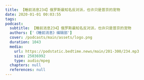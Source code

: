 ```yaml
---
title: 【睡前消息234】俄罗斯最知名反对派，也许只是普京的宠物
date: 2020-01-01 00:03:55
tags:
podcast:
  subtitle: 【睡前消息234】俄罗斯最知名反对派，也许只是普京的宠物
  authors: ['《睡前消息》编辑部']
  cover: /podcasts/main/assets/logo.png
  duration: 1043
  media:
    url: https://podstatic.bedtime.news/main/201-300/234.mp3
    size: 25036992
    type: audio/mpeg
  chapters: null
  references: null
---
```

